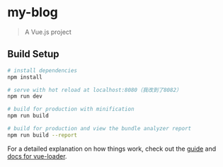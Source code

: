 # my-blog

> A Vue.js project

## Build Setup

``` bash
# install dependencies
npm install

# serve with hot reload at localhost:8080（我改到了8082）
npm run dev

# build for production with minification
npm run build

# build for production and view the bundle analyzer report
npm run build --report
```

For a detailed explanation on how things work, check out the [guide](http://vuejs-templates.github.io/webpack/) and [docs for vue-loader](http://vuejs.github.io/vue-loader).
